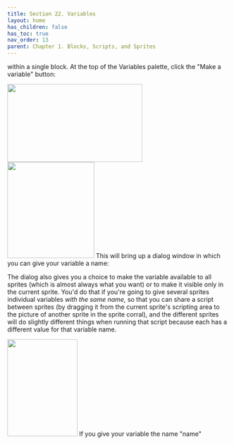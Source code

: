 ```yaml
---
title: Section 22. Variables
layout: home
has_children: false
has_toc: true
nav_order: 13
parent: Chapter 1. Blocks, Scripts, and Sprites
---
```


within a single block. At the top of the Variables palette, click the
"Make a variable" button:

<img src="/snap-manual/assets/images/image96.png" style="width:306px; height:177px">
<img src="/snap-manual/assets/images/image97.png" style="width:197px; height:218px">
This will bring up a dialog window in
which you can give your variable a name:

The dialog also gives you a choice to make the variable available to all
sprites (which is almost always what you want) or to make it visible
only in the current sprite. You'd do that if you're going to give
several sprites individual variables *with the same name,* so that you
can share a script between sprites (by dragging it from the current
sprite's scripting area to the picture of another sprite in the sprite
corral), and the different sprites will do slightly different things
when running that script because each has a different value for that
variable name.

<img src="/snap-manual/assets/images/image98.png" style="width:159px; height:220px">
If you give your variable the name "name"
